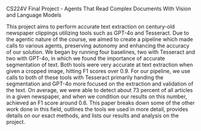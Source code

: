 CS224V Final Project - Agents That Read Complex Documents With Vision and Language Models

This project aims to perform accurate text extraction on century-old newspaper clippings utilizing tools such as GPT-4o and Tesseract. Due to the agentic nature of the course, we aimed to create a pipeline which made calls to various agents, preserving autonomy and enhancing the accuracy of our solution. We began by running four baselines, two with Tesseract and two with GPT-4o, in which we found the importance of accurate segmentation of text. Both tools were very accurate at text extraction when given a cropped image, hitting F1 scores over 0.9. For our pipeline, we use calls to both of these tools with Tesseract primarily handing the segmentation and GPT-4o more focused on the extraction and validation of the text. On average, we were able to detect about 73 percent of all articles in a given newspaper, and when we condition our results on this number, achieved an F1 score around 0.6. This paper breaks down some of the other work done in this field, outlines the tools we used in more detail, provides details on our exact methods, and lists our results and analysis on the project. 
